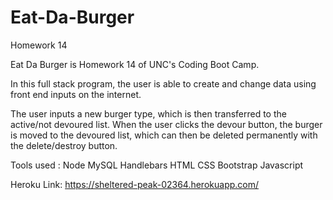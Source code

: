 # Eat-Da-Burger
Homework 14

Eat Da Burger is Homework 14 of UNC's Coding Boot Camp.

In this full stack program, the user is able to create and change data using front end inputs on the internet.

The user inputs a new burger type, which is then transferred to the active/not devoured list. When the user clicks the devour button, the burger is moved to the devoured list, which can then be deleted permanently with the delete/destroy button.

Tools used :
Node
MySQL
Handlebars
HTML
CSS
Bootstrap
Javascript

Heroku Link:
https://sheltered-peak-02364.herokuapp.com/